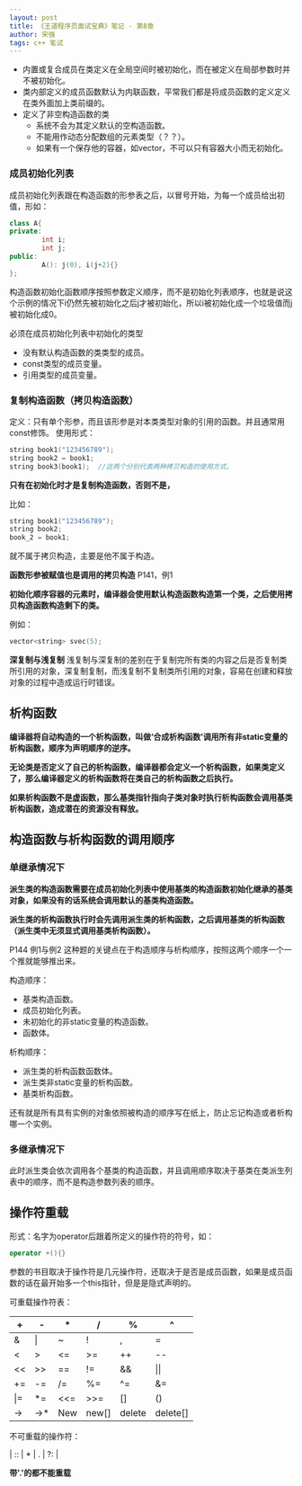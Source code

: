 ```yaml
---
layout: post
title: 《王道程序员面试宝典》笔记 - 第8章
author: 宋强
tags: c++ 笔试
---
```


- 内置或复合成员在类定义在全局空间时被初始化，而在被定义在局部参数时并不被初始化。
- 类内部定义的成员函数默认为内联函数，平常我们都是将成员函数的定义定义在类外面加上类前缀的。
- 定义了非空构造函数的类
  - 系统不会为其定义默认的空构造函数。
  - 不能用作动态分配数组的元素类型（？？）。
  - 如果有一个保存他的容器，如vector，不可以只有容器大小而无初始化。

### 成员初始化列表
成员初始化列表跟在构造函数的形参表之后，以冒号开始，为每一个成员给出初值，形如：

```c++
class A{
private:
        int i;
        int j;
public:
        A(): j(0), i(j+2){}
};
```

构造函数初始化函数顺序按照参数定义顺序，而不是初始化列表顺序，也就是说这个示例的情况下i仍然先被初始化之后j才被初始化，所以i被初始化成一个垃圾值而j被初始化成0。

必须在成员初始化列表中初始化的类型
- 没有默认构造函数的类类型的成员。
- const类型的成员变量。
- 引用类型的成员变量。

### 复制构造函数（拷贝构造函数）
定义：只有单个形参，而且该形参是对本类类型对象的引用的函数。并且通常用const修饰。
使用形式：

```c++
string book1("123456789");
string book2 = book1;
string book3(book1);  //这两个分别代表两种拷贝构造的使用方式。
```

**只有在初始化时才是复制构造函数，否则不是，**

比如：

```c++
string book1("123456789");
string book2;
book_2 = book1;
```

就不属于拷贝构造，主要是他不属于构造。

**函数形参被赋值也是调用的拷贝构造** P141，例1

**初始化顺序容器的元素时，编译器会使用默认构造函数构造第一个类，之后使用拷贝构造函数构造剩下的类。**

例如：
```c++
vector<string> svec(5);
```

**深复制与浅复制**
浅复制与深复制的差别在于复制完所有类的内容之后是否复制类所引用的对象，深复制复制，而浅复制不复制类所引用的对象，容易在创建和释放对象的过程中造成运行时错误。

## 析构函数
**编译器将自动构造的一个析构函数，叫做‘合成析构函数’调用所有非static变量的析构函数，顺序为声明顺序的逆序。**

**无论类是否定义了自己的析构函数，编译器都会定义一个析构函数，如果类定义了，那么编译器定义的析构函数将在类自己的析构函数之后执行。**

**如果析构函数不是虚函数，那么基类指针指向子类对象时执行析构函数会调用基类析构函数，造成潜在的资源没有释放。**

## 构造函数与析构函数的调用顺序

### 单继承情况下

**派生类的构造函数需要在成员初始化列表中使用基类的构造函数初始化继承的基类对象，如果没有的话系统会调用默认的基类构造函数。**

**派生类的析构函数执行时会先调用派生类的析构函数，之后调用基类的析构函数（派生类中无须显式调用基类析构函数）。**

P144 例1与例2
这种题的关键点在于构造顺序与析构顺序，按照这两个顺序一个一个推就能够推出来。

构造顺序：
- 基类构造函数。
- 成员初始化列表。
- 未初始化的非static变量的构造函数。
- 函数体。

析构顺序：
- 派生类的析构函数函数体。
- 派生类非static变量的析构函数。
- 基类析构函数。

还有就是所有具有实例的对象依照被构造的顺序写在纸上，防止忘记构造或者析构哪一个实例。

### 多继承情况下
此时派生类会依次调用各个基类的构造函数，并且调用顺序取决于基类在类派生列表中的顺序，而不是构造参数列表的顺序。

## 操作符重载
形式：名字为operator后跟着所定义的操作符的符号，如：
```c++
operator +(){}
```
参数的书目取决于操作符是几元操作符，还取决于是否是成员函数，如果是成员函数的话在最开始多一个this指针，但是是隐式声明的。

可重载操作符表：

| \+  | \-  | \*  | /     | %      | ^         |
|-----|-----|-----|-------|--------|-----------|
| &   | \|  | ~   | \!    | ,      | =         |
| <   | >   | <=  | >=    | \+\+   | \-\-      |
| <<  | >>  | ==  | \!=   | &&     | \|\|      |
| \+= | \-= | /=  | %=    | ^=     | &=        |
| \|= | \*= | <<= | >>=   | \[\]   | \(\)      |
| \-> |\->\*| New |new\[\]| delete | delete\[\]|

不可重载的操作符：

| :: | \* | \. | ?: |

**带'.'的都不能重载**

